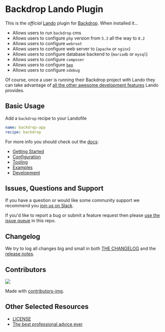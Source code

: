 # Backdrop Lando Plugin

This is the _official_ [Lando](https://lando.dev) plugin for [Backdrop](https://backdropcms.org/). When installed it...

* Allows users to run `backdrop` cms
* Allows users to configure `php` version from `5.3` all the way to `8.2`
* Allows users to configure `webroot`
* Allows users to configure web server to (`apache` or `nginx`)
* Allows users to configure database backend to (`mariadb` or `mysql`)
* Allows users to configure `composer`
* Allows users to configure [`bee`](https://github.com/backdrop-contrib/bee)
* Allows users to configure `xdebug`

Of course, once a user is running their Backdrop project with Lando they can take advantage of [all the other awesome development features](https://docs.lando.dev) Lando provides.

## Basic Usage

Add a `backdrop` recipe to your Landofile

```yaml
name: backdrop-app
recipe: backdrop
```

For more info you should check out the [docs](https://docs.lando.dev/backdrop):

* [Getting Started](https://docs.lando.dev/backdrop/)
* [Configuration](https://docs.lando.dev/backdrop/config.html)
* [Tooling](https://docs.lando.dev/backdrop/tooling.html)
* [Examples](https://github.com/lando/backdrop/tree/main/examples)
* [Development](https://docs.lando.dev/backdrop/development.html)

## Issues, Questions and Support

If you have a question or would like some community support we recommend you [join us on Slack](https://launchpass.com/devwithlando).

If you'd like to report a bug or submit a feature request then please [use the issue queue](https://github.com/lando/backdrop/issues/new/choose) in this repo.

## Changelog

We try to log all changes big and small in both [THE CHANGELOG](https://github.com/lando/backdrop/blob/main/CHANGELOG.md) and the [release notes](https://github.com/lando/backdrop/releases).

## Contributors

<a href="https://github.com/lando/backdrop/graphs/contributors">
  <img src="https://contrib.rocks/image?repo=lando/backdrop" />
</a>

Made with [contributors-img](https://contrib.rocks).

## Other Selected Resources

* [LICENSE](https://github.com/lando/backdrop/blob/main/LICENSE.md)
* [The best professional advice ever](https://www.youtube.com/watch?v=tkBVDh7my9Q)

